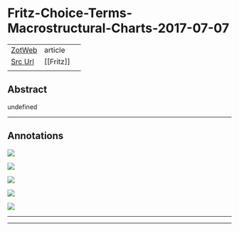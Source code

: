 
# Fritz-Choice-Terms-Macrostructural-Charts-2017-07-07



|       |       |       |
|  ---  |  ---  |  ---  |
|   [ZotWeb](http://zotero.org/users/180474/items/5UWKWPG3)    | article      |       |
|   [Src Url](undefined)    |  [[Fritz]]     |       |
|       |       |       |


## Abstract

undefined

----

## Annotations



![](12SfxzkvNooYpjYdHQE1.png)





![](19zjwEGnSNCN9gmdfJhg.png)





![](1GnJ5e7cytfkLEecER3k.png)





![](1BSmpRUy1Swc7GYJRHyy.png)





![](1gudcUNcRDnDN84JmpqQ.png)






----

----

